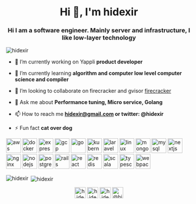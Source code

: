 <h1 align="center">Hi 👋, I'm hidexir</h1>
<h3 align="center">Hi I am a software engineer. Mainly server and infrastructure, I like low-layer technology</h3>

<p align="left"> <img src="https://komarev.com/ghpvc/?username=hidexir" alt="hidexir" /> </p>

- 🔭 I’m currently working on Yappli **product developer**

- 🌱 I’m currently learning **algorithm and computer low level computer science and compiler**

- 👯 I’m looking to collaborate on firecracker and gvisor [firecracker](https://firecracker-microvm.github.io/)

- 💬 Ask me about **Performance tuning, Micro service, Golang**

- 📫 How to reach me **hidexir@gmail.com or twitter: @hidexir**

- ⚡ Fun fact **cat over dog**

<p align="left">
<img src="https://devicons.github.io/devicon/devicon.git/icons/amazonwebservices/amazonwebservices-original-wordmark.svg" alt="aws" width="40" height="40"/>  
<img src="https://devicons.github.io/devicon/devicon.git/icons/docker/docker-original-wordmark.svg" alt="docker" width="40" height="40"/> 
<img src="https://devicons.github.io/devicon/devicon.git/icons/express/express-original-wordmark.svg" alt="express" width="40" height="40"/> 
<img src="https://www.vectorlogo.zone/logos/google_cloud/google_cloud-icon.svg" alt="gcp" width="40" height="40"/> 
<img src="https://devicons.github.io/devicon/devicon.git/icons/go/go-original.svg" alt="go" width="40" height="40"/>
<img src="https://www.vectorlogo.zone/logos/kubernetes/kubernetes-icon.svg" alt="kubernetes" width="40" height="40"/>
<img src="https://devicons.github.io/devicon/devicon.git/icons/laravel/laravel-plain-wordmark.svg" alt="laravel" width="40" height="40"/>
<img src="https://devicons.github.io/devicon/devicon.git/icons/linux/linux-original.svg" alt="linux" width="40" height="40"/> 
<img src="https://devicons.github.io/devicon/devicon.git/icons/mongodb/mongodb-original-wordmark.svg" alt="mongodb" width="40" height="40"/>
<img src="https://devicons.github.io/devicon/devicon.git/icons/mysql/mysql-original-wordmark.svg" alt="mysql" width="40" height="40"/> 
<img src="https://cdn.worldvectorlogo.com/logos/nextjs-3.svg" alt="nextjs" width="40" height="40"/>
<img src="https://devicons.github.io/devicon/devicon.git/icons/nginx/nginx-original.svg" alt="nginx" width="40" height="40"/>
<img src="https://devicons.github.io/devicon/devicon.git/icons/nodejs/nodejs-original-wordmark.svg" alt="nodejs" width="40" height="40"/>
<img src="https://devicons.github.io/devicon/devicon.git/icons/postgresql/postgresql-original-wordmark.svg" alt="postgresql" width="40" height="40"/>
<img src="https://devicons.github.io/devicon/devicon.git/icons/rails/rails-original-wordmark.svg" alt="rails" width="40" height="40"/> 
<img src="https://devicons.github.io/devicon/devicon.git/icons/react/react-original-wordmark.svg" alt="react" width="40" height="40"/> 
<img src="https://devicons.github.io/devicon/devicon.git/icons/redis/redis-original-wordmark.svg" alt="redis" width="40" height="40"/> 
<img src="https://devicons.github.io/devicon/devicon.git/icons/scala/scala-original-wordmark.svg" alt="scala" width="40" height="40"/> 
<img src="https://devicons.github.io/devicon/devicon.git/icons/typescript/typescript-original.svg" alt="typescript" width="40" height="40"/> 
<img src="https://devicons.github.io/devicon/devicon.git/icons/webpack/webpack-original.svg" alt="webpack" width="40" height="40"/></p><p>
<img align="left" src="https://github-readme-stats.vercel.app/api/top-langs/?username=hidexir&layout=compact&hide=html" alt="hidexir" />&nbsp;<img align="center" src="https://github-readme-stats.vercel.app/api?username=hidexir&show_icons=true" alt="hidexir" /></p>

<p align="center">
<a href="https://twitter.com/hidexir" target="blank"><img align="center" src="https://cdn.jsdelivr.net/npm/simple-icons@3.0.1/icons/twitter.svg" alt="hidexir" height="30" width="30" /></a>
<a href="https://linkedin.com/in/hidexir" target="blank"><img align="center" src="https://cdn.jsdelivr.net/npm/simple-icons@3.0.1/icons/linkedin.svg" alt="hidexir" height="30" width="30" /></a>
<a href="https://fb.com/hideaki.goto.33" target="blank"><img align="center" src="https://cdn.jsdelivr.net/npm/simple-icons@3.0.1/icons/facebook.svg" alt="hideaki.goto.33" height="30" width="30" /></a>
<a href="https://medium.com/@hideakigoto" target="blank"><img align="center" src="https://cdn.jsdelivr.net/npm/simple-icons@3.0.1/icons/medium.svg" alt="@hideakigoto" height="30" width="30" /></a>
</p>
